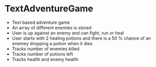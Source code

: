 # TextAdventureGame
* Text based adventure game
* An array of different enemies is stored
* User is up against an enemy and can fight, run or heal
* User starts with 2 healing potions and there is a 50 % chance of an enemey dropping a potion when it dies
* Tracks number of enemies killed
* Tracks number of potions left
* Tracks health and enemy health

